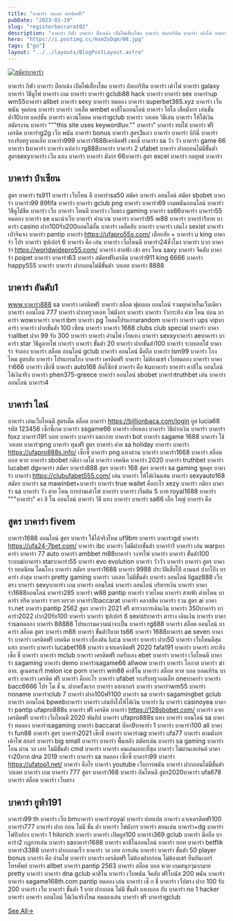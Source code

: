 ```yaml
---
title: "บาคาร่า วอเลท เครดิตฟรี"
pubDate: "2023-01-19"
slug: "registerbaccarat02"
description: "บาคาร่า กีฬา บาคาร่า ป๊อกเด้ง เปิดไพ่เสี่ยงโชค บาคาร่า อัลกอริทึม บาคาร่า เค้าไพ่ บาคาร่า galaxy บาคาร่า วิธีดูไพ่ บาคาร่า เกม บาคาร่า บาคาร่า gclub88 hack บาคาร่า บาคาร่า sex บาคาร่าup wm55บาคาร่า allbet บาคาร่า sexy "
hero: "https://i.postimg.cc/HxmZvDqm/08.jpg"
tags: ["go"]
layout: "../../layouts/BlogPostLayout.astro"
---
```


<html lang="TH">

<head>
  
  <script type="application/ld+json">
    {
      "@context": "https://schema.org",
      "@type": "Article",
      "mainEntityOfPage": {
        "@type": "WebPage",
        "@id": "https://www.ourtask.org/posts/registerbaccarat02/"
      },
      "headline": "บาคาร่า วอเลท เครดิตฟรี",
      "image": "https://i.postimg.cc/HxmZvDqm/08.jpg",  
      "InLanguage": "TH",    
      "description": "บาคาร่า กีฬา บาคาร่า ป๊อกเด้ง เปิดไพ่เสี่ยงโชค บาคาร่า อัลกอริทึม บาคาร่า เค้าไพ่ บาคาร่า galaxy บาคาร่า วิธีดูไพ่ บาคาร่า เกม บาคาร่า บาคาร่า gclub88 hack บาคาร่า บาคาร่า sex บาคาร่าup wm55บาคาร่า allbet บาคาร่า sexy",  
      "author": {
        "@type": "Person",
        "name": "southblade"
      },  
      "publisher": {
        "@type": "Organization",
        "name": "",
        "logo": {
          "@type": "ImageObject",
          "url": ""
        }
      },
      "datePublished": "2023-01-16"
    }
    
    </script>



  <!--FAQPage Code Generated by https://saijogeorge.com/json-ld-schema-generator/faq/-->

  <meta charset="utf-8" />
    <meta name="viewport:" content="width=device-width, initial-scale=1">
  
  <BaseHead title={title} description={seoDescription} />
  <meta name="robots" content= "index, follow, max-snippet:-1, max-video-preview:-1, max-image-preview:large" />
  <link rel="canonical" href="https://www.ourtask.org/posts/registerbaccarat02/" />
</head>
<body class="bg-white text-black font-body leading-normal personality-casual">
  <Nav />

  <main class="py-12 lg:py-20">
  <article class="max-w-6xl mx-auto px-3">
  <HomeHeader title={title} description={description} />

  <a href="https://nazavip.com/26174/t41626o2r59456244323y2m2l464p4" rel="nofollow"><img alt="สมัครบาคาร่า" src="https://xn--m3cisqgb6aza1f7e6cq.com/wp-content/uploads/2022/12/register-gmz.gif" /></a><br />








บาคาร่า กีฬา บาคาร่า ป๊อกเด้ง เปิดไพ่เสี่ยงโชค บาคาร่า อัลกอริทึม บาคาร่า เค้าไพ่ บาคาร่า galaxy บาคาร่า วิธีดูไพ่ บาคาร่า เกม บาคาร่า บาคาร่า gclub88 hack บาคาร่า บาคาร่า sex บาคาร่าup wm55บาคาร่า allbet บาคาร่า sexy บาคาร่า ทดลอง บาคาร่า superbet365.xyz บาคาร่า เว็บพนัน จุดอ่อน บาคาร่า บาคาร่า วอเล็ต wmbet คาสิโนออนไลน์ บาคาร่า ไฮโล เสือมังกร เล่นขั้นต่ำ10บาท แคปชั่น บาคาร่า ดาวน์โหลด บาคาร่าgclub บาคาร่า วอเลต วิธีเล่น บาคาร่า ให้ได้เงิน สมัครงาน บาคาร่า """this site uses keywordluv."" บาคาร่า" บาคาร่า ทบไม้ บาคาร่า ฟรีเครดิต บาคาร่าg2g เว็บ พนัน บาคาร่า bonus บาคาร่า สูตร3แถว บาคาร่า บาคาร่า บิกินี่ บาคาร่า รองรับทรูวอลเล็ท บาคาร่า999 บาคาร่า1688เครดิตฟรี เซกซี่ บาคาร่า sa วัว วัว บาคาร่า game 66 บาคาร่า bบาคาร่า บาคาร่า แปลว่า rg888บาคาร่า บาคาร่า 2 ufabet บาคาร่า ฝากถอนไม่มีขั้นต่ำ สูตรsexyบาคาร่า เว็บ แทง บาคาร่า บาคาร่า มังกร 66บาคาร่า สูตร excel บาคาร่า กลยุทธ์ บาคาร่า

## บาคาร่า ป๋าเซียน

สูตร บาคาร่า ts911 บาคาร่า เว็บไหน ดี บาคาร่าsa50 สมัคร บาคาร่า ออนไลน์ สมัคร sbobet บาคาร่า บาคาร่า99 89fifa บาคาร่า บาคาร่า gclub png บาคาร่า บาคาร่า69 เกมพนันออนไลน์ บาคาร่า วิธีดูไม้ขีด บาคาร่า เว็บ บาคาร่า ไหนดี บาคาร่า เว็บตรง gaming บาคาร่า ss66บาคาร่า บาคาร่า55 ทดลอง บาคาร่า se แนะนําเว็บ บาคาร่า คำนวณ บาคาร่า บาคาร่า95 w88 บาคาร่า บาคาร่า1บาท บาคาร่า casino ฝาก100รับ200ถอนไม่อั้น บาคาร่า เคล็ดลับ บาคาร่า บาคาร่า เล่นไง sexist บาคาร่า เป่าจินจง บาคาร่า pantip บาคาร่า https://ufapro55s.com/ เตือยภัย + บาคาร่า u king บาคาร่า โปร บาคาร่า ซุปเปอร์ 6 บาคาร่า คือ เล่น บาคาร่า เว็บไหนดี บาคาร่า24ชั่วโมง บาคาร่า บวก บาคาร่า https://worldwidepro55.com/ บาคาร่า สายฟ้า เข้า ตรง ไหน saxy บาคาร่า จีคลับ บาคาร่า poipet บาคาร่า บาคาร่า63 บาคาร่า สมัครฟรีเครดิต บาคาร่า911 king 6666 บาคาร่า happy555 บาคาร่า บาคาร่า ฝากถอนไม่มีขั้นต่ํา วอเลท บาคาร่า 8888

## บาคาร่า อันดับ1

www.บาคาร่า888 sa บาคาร่า เครดิตฟรี บาคาร่า สล็อต ฟุตบอล ออนไลน์ รวมทุกค่ายในเว็บเดียว บาคาร่า ออนไลน์ 777 บาคาร่า ฝากทรูวอเลท ไพ่มังกร บาคาร่า บาคาร่า วัวกระทิง ค่าย ไหน บ่อน บาคาร่า wowบาคาร่า บาคาร่าbm บาคาร่า pg โหลดโปรแกรมrandom บาคาร่า บาคาร่า ups vipบาคาร่า บาคาร่า ฝากขั้นต่ำ 100 เซียน บาคาร่า บาคาร่า 1688 clubs club special บาคาร่า บาคาร่าallbet ฝาก 99 รับ 300 บาคาร่า บาคาร่า อ่านไพ่ เว็บแทง บาคาร่า sexxyบาคาร่า aeบาคาร่า บาคาร่า star วิธีดูลายไพ่ บาคาร่า บาคาร่า ขั้นต่ํา 20 บาคาร่า ฝากขั้นต่ํา100 บาคาร่า ระบบออโต้ บาคาร่า จําลอง บาคาร่า สล็อต ออนไลน์ gclub บาคาร่า ออนไลน์ มือถือ บาคาร่า lsm99 บาคาร่า โกงไหม สูตรลับ บาคาร่า โปรแกรมโกง บาคาร่า เครดิตฟรี บาคาร่า ไม่ต้องแชร์ เว็บทดลอง บาคาร่า บาคาร่า666 บาคาร่า เช็กชี่ บาคาร่า auto168 ลัคกี้ซิกซ์ บาคาร่า คือ kuบาคาร่า บาคาร่า คาสิโน ออนไลน์ ได้เงินจริง บาคาร่า phen375-greece บาคาร่า ออนไลน์ sbobet บาคาร่าtruthbet เล่น บาคาร่า ออนไลน์ บาคาร่า4

## บาคาร่า ไลน์

บาคาร่า เล่นเว็บไหนดี สูตรเด็ด สล็อต บาคาร่า https://billionbaca.com/login ยูส lucia68 รหัส 123456 เซ็กซี่เกม บาคาร่า ssgame66 บาคาร่า เฮียหลง บาคาร่า วิธีฝากเงิน บาคาร่า บาคาร่า foxz บาคาร่า191 บอท บาคาร่า บาคาร่า แตกง่าย บาคาร่า bot บาคาร่า sagame 1688 บาคาร่า ใช้วอเลท บาคาร่าpng บาคาร่า ทุนฟรี สูตร บาคาร่า ค่าย sa holiday บาคาร่า บาคาร่า https://ufapro888s.info/ เซ็กซี่ บาคาร่า png แทงสวน บาคาร่า บาคาร่า1668 บาคาร่า สล็อต บอล หวย บาคาร่า sbobet กติกา เดโม่ บาคาร่า เทคนิค บาคาร่า 2020 บาคาร่า truthbet บาคาร่า lucabet dgบาคาร่า สมัคร บาคาร่า888 สูตร บาคาร่า 168 สูตร บาคาร่า sa gaming พูดคุย บาคาร่า บาคาร่า https://clubufabet555.com/ เล่น บาคาร่า ให้ได้เงินแสน บาคาร่า sexyauto168 สมัคร บาคาร่า sa mawinbet+บาคาร่า บาคาร่า true wallet คืออะไร xezy บาคาร่า กติกา บาคาร่า sa บาคาร่า วัว ค่าย ไหน การอ่านเค้าไพ่ บาคาร่า บาคาร่า เริ่มต้น 5 บาท royal1688 บาคาร่า """บาคาร่า" คา สิ โน ออนไลน์ บาคาร่า วิธี แทง บาคาร่า บาคาร่า sa66 เล็ก ใหญ่ บาคาร่า คือ

## สูตร บาคาร่า fivem

บาคาร่า1688 ออนไลน์ สูตร บาคาร่า ใช้ได้จริงไหม uf9bm บาคาร่า บาคาร่าgd บาคาร่า https://ufa24-7bet.com/ บาคาร่า ibc บาคาร่า ไม่มีฝากขั้นต่ํา บาคาร่า1 บาคาร่า เล่น warpบาคาร่า บาคาร่า 77 auto บาคาร่า ambbet m88บาคาร่า วงจรไพ่ บาคาร่า บาคาร่า ขั้นต่ํา100 ระบบaiบาคาร่า starบาคาร่า55 บาคาร่า evo evolution บาคาร่า วัววัว บาคาร่า บาคาร่า สูตร บาคาร่า ยอดนิยม โดนโกง บาคาร่า สมัคร บาคาร่า1688 บาคาร่า 9988 ประวัติเสี่ยโป้ อานนท์ ปากโป้ง บาคาร่า ล่าสุด บาคาร่า pretty gaming บาคาร่า วอเลท ไม่มีขั้นต่ำ บาคาร่า ออนไลน์ ligaz888 เว็บ ตรง บาคาร่า sexyบาคาร่า เกม บาคาร่า ออนไลน์ บาคาร่า ออนไลน์ บริหารเงิน บาคาร่า บาคาร่า1688ออนไลน์ บาคาร่า285 บาคาร่า w88 pantip บาคาร่า รวยไหม บาคาร่า สายฟ้า ค่ายไหน บาคาร่า ทริค บาคาร่า รวยรวยรวย บาคาร่า1baccarat บาคาร่า คลาสสิค บาคาร่า รวม สูตร ai บาคาร่า.net บาคาร่า pantip 2562 สูตร บาคาร่า 2021 ฟรี ตารางการเดินเงิน บาคาร่า 350บาคาร่า บาคาร่า2022 ฝาก20รับ100 บาคาร่า บาคาร่า ซุปเปอร์ 6 sexistบาคาร่า ตาราง เดินเงิน บาคาร่า บาคาร่าsaทดลอง บาคาร่า 88888 โปรแกรมความน่าจะเป็น บาคาร่า rg888 บาคาร่า สล็อต ออนไลน์ บาคาร่า สล็อต สูตร บาคาร่า m88 บาคาร่า ขั้นต่ํา1บาท ts66 บาคาร่า 1688บาคาร่า ae seven บาคาร่า บาคาร่า เครดิตฟรี เทคนิค บาคาร่า เบื้องต้น luca บาคาร่า บาคาร่า ฝาก50 บาคาร่า เว็บไหนดีสุด แฮก บาคาร่า บาคาร่า lucabet168 บาคาร่า แจกเครดิตฟรี 2020 fafa191 บาคาร่า บาคาร่า กระทิง เช็ก ชี่ บาคาร่า บาคาร่า mclub บาคาร่า เครดิตฟรี กดรับเอง ebet บาคาร่า บาคาร่า เว็บไหนดี บาคาร่า sagaming บาคาร่า demo บาคาร่าsagame66 allwow บาคาร่า บาคาร่า โอกาส บาคาร่า ฆ่าอาย. ดูเนตรนารี melon ice porn บาคาร่า win88 คาสิโน บาคาร่า สล็อต หวย บอล ยอดเทิร์น บาคาร่า บาคาร่า เครดิต ฟรี บาคาร่า คืออะไร บาคาร่า ufabet รองรับทรูวอลเล็ท oneบาคาร่า บาคาร่า bacc6666 โปร โม ชั่ น. ฝากครั้งแรก บาคาร่า แฮกเกอร์ บาคาร่า บาคาร่าwm55 บาคาร่า noname บาคาร่าclub 7 บาคาร่า ฝาก100ฟรี100 บาคาร่า sa บาคาร่า sagamingbet gclub บาคาร่า ออนไลน์ bpwebบาคาร่า บาคาร่า เล่นยังไงให้ได้เงิน บาคาร่า lu บาคาร่า casinoyea บาคาร่า pantip ufapro888s บาคาร่า ฟรี เครดิต บาคาร่า https://128sbobet.com/ บาคาร่า แจกเครดิตฟรี บาคาร่า เว็บไหนดี 2020 พันทิป บาคาร่า ufapro888s แทง บาคาร่า ออนไลน์ sa บาคาร่า ทดลอง บาคาร่าsagaming บาคาร่า baccarat ป๊อก9บาคาร่า 1 บาคาร่า บาคาร่า100 all บาคาร่า fun88 บาคาร่า สูตร บาคาร่า2021 เช็กชี่ บาคาร่า บาคาร่าag บาคาร่า ufa77 บาคาร่า ตามมังกร เค้าไพ่ สกอร์ บาคาร่า big small บาคาร่า บาคาร่า พื้นหลัง สมัครเล่น บาคาร่า sa gaming บาคาร่า โอน ผ่าน วอ เลท ไม่มีขั้นต่ํา cmd บาคาร่า บาคาร่า คนเล่นเยอะที่สุด บาคาร่า ไม่ผ่านเอเย่นต์ บาคาร่า20บาท dna 2019 บาคาร่า บาคาร่า sa ทดลอง เซ็กซี่ บาคาร่า99 บาคาร่า https://ufatop1.net/ บาคาร่า คือไร บาคาร่า youtube เว็บการพนัน บาคาร่า ฝากถอนไม่มีขั้นต่ํา วอเลท บาคาร่า เกม บาคาร่า 777 สูตร บาคาร่า168 บาคาร่า อันไหนดี สูตร2020บาคาร่า ufa678 บาคาร่า สล็อต บาคาร่า เว็บตรง

## บาคาร่า ยูฟ่า191

บาคาร่า99 th บาคาร่า เว็บ bmบาคาร่า บาคาร่าroyal บาคาร่า ปอยเปต บาคาร่า แจกเครดิตฟรี100 บาคาร่า777 บาคาร่า ฝาก ถอน ไม่มี ขั้น ต่ำ บาคาร่า ไพ่มังกร บาคาร่า สอนเล่น บาคาร่า+dg บาคาร่า ไพ่ปิงปอง บาคาร่า 1 hilorich บาคาร่า บาคาร่า เปิดยูส100 บาคาร่า369 gclub บาคาร่า มือถือ บาคาร่า2 กฎการเล่น บาคาร่า saบาคาร่า1688 บาคาร่า คาสิโนออนไลน์ บาคาร่า บอท บาคาร่า betflik บาคาร่า3388 บาคาร่า ฝากถอนเร็ว บาคาร่า วอ เลท การเล่น บาคาร่า บาคาร่า ขั้นต่ํา 50 player bonus บาคาร่า คือ อ่านไพ่ บาคาร่า บาคาร่า เครดิตฟรี ไม่ต้องฝากก่อน ไม่ต้องแชร์ ยืนยันเบอร์โทรศัพท์ บาคาร่า allbet บาคาร่า pantip 2563 บาคาร่า สล็อต บอล หวย เกมสนุกๆมากมาย pretty บาคาร่า บาคาร่า dna gclub คาสิโน บาคาร่า เว็บพนัน จีคลับ ฟรีโบนัส 200 พนัน บาคาร่า บาคาร่า sagame168th.com pantip ทดลอง เล่น บาคาร่า เช็ ก ชี่ บาคาร่า เว็ปตรง ฝาก 100 รับ 200 บาคาร่า เว็บ บาคาร่า ขั้นต่ำ 1 บาท ฝากถอน ไม่มี ขั้นต่ำ แทงบอล กับ บาคาร่า no 1 hacker บาคาร่า บาคาร่า ออนไลน์ ได้เงินจริงไหม ทดลองเล่น บาคาร่า ฟรี บาคาร่าgclub










<script src="https://apps.elfsight.com/p/platform.js" defer></script>
<div class="elfsight-app-22dbebde-641c-4627-906d-02171d60303d"></div>

  <section class="flex space-x-8 justify-center text-xl pt-8 font-bold">
    <a href="/posts" class="mr-8" data-test="see-all-link">
      See All<span class="squiggle">&rarr;</span>
    </a>
  </section>
    <Footer />

    

    
</body>




